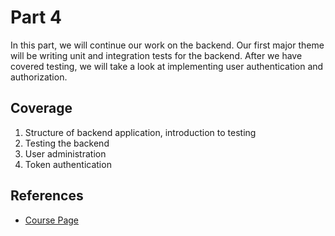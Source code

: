 # Part 4

In this part, we will continue our work on the backend. Our first major theme will be writing unit and integration tests for the backend. After we have covered testing, we will take a look at implementing user authentication and authorization.

## Coverage

1. Structure of backend application, introduction to testing
2. Testing the backend
3. User administration
4. Token authentication

## References

- [Course Page](https://fullstackopen.com/en/part4)
